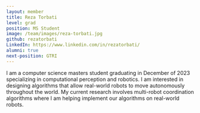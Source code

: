 ```yaml
---
layout: member
title: Reza Torbati
level: grad
position: MS Student
image: /team/images/reza-torbati.jpg
github: rezatorbati
LinkedIn: https://www.linkedin.com/in/rezatorbati/
alumni: true
next-position: GTRI
---
```


I am a computer science masters student graduating in December of 2023 specializing in computational perception and robotics. I am interested in designing algorithms that allow real-world robots to move autonomously throughout the world. My current research involves multi-robot coordination algorithms where I am helping implement our algorithms on real-world robots.
